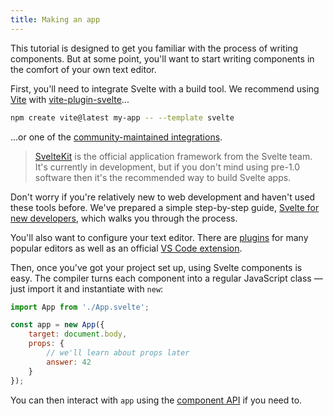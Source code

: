 ```yaml
---
title: Making an app
---
```


This tutorial is designed to get you familiar with the process of writing components. But at some point, you'll want to start writing components in the comfort of your own text editor.

First, you'll need to integrate Svelte with a build tool. We recommend using [Vite](https://vitejs.dev/) with [vite-plugin-svelte](https://github.com/sveltejs/vite-plugin-svelte/)...

```bash
npm create vite@latest my-app -- --template svelte
```

...or one of the [community-maintained integrations](https://sveltesociety.dev/tools).

> [SvelteKit](https://kit.svelte.dev) is the official application framework from the Svelte team. It's currently in development, but if you don't mind using pre-1.0 software then it's the recommended way to build Svelte apps.

Don't worry if you're relatively new to web development and haven't used these tools before. We've prepared a simple step-by-step guide, [Svelte for new developers](/blog/svelte-for-new-developers), which walks you through the process.

You'll also want to configure your text editor. There are [plugins](https://sveltesociety.dev/tools#editor-support) for many popular editors as well as an official [VS Code extension](https://marketplace.visualstudio.com/items?itemName=svelte.svelte-vscode).

<!-- 
NOTE: Removed until we have better place for setting-up-your-editor guide. See https://github.com/sveltejs/svelte/pull/7310#issuecomment-1049923609
If your editor does not have a Svelte plugin then you can follow [this guide](/blog/setting-up-your-editor) to configure your text editor to treat `.svelte` files the same as `.html` for the sake of syntax highlighting. -->

Then, once you've got your project set up, using Svelte components is easy. The compiler turns each component into a regular JavaScript class — just import it and instantiate with `new`:

```js
import App from './App.svelte';

const app = new App({
	target: document.body,
	props: {
		// we'll learn about props later
		answer: 42
	}
});
```

You can then interact with `app` using the [component API](/docs#run-time-client-side-component-api) if you need to.
